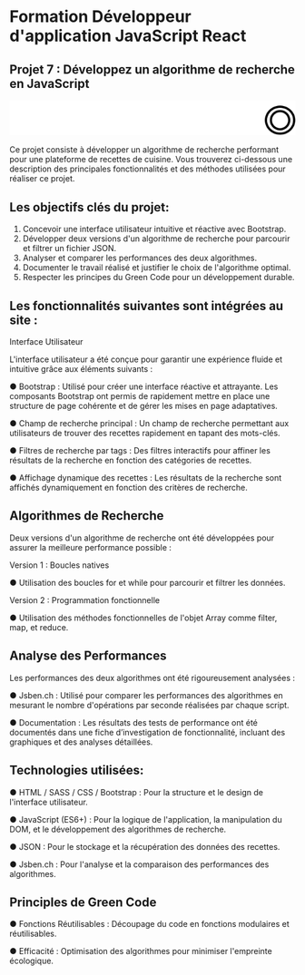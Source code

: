 # Formation Développeur d'application JavaScript React

## Projet 7 : Développez un algorithme de recherche en JavaScript

![logo du site](./assets/logo/logo.svg)

Ce projet consiste à développer un algorithme de recherche performant pour une plateforme de recettes de cuisine. Vous trouverez ci-dessous une description des principales fonctionnalités et des méthodes utilisées pour réaliser ce projet.

## Les objectifs clés du projet:

1. Concevoir une interface utilisateur intuitive et réactive avec Bootstrap.
2. Développer deux versions d'un algorithme de recherche pour parcourir et filtrer un fichier JSON.
3. Analyser et comparer les performances des deux algorithmes.
4. Documenter le travail réalisé et justifier le choix de l'algorithme optimal.
5. Respecter les principes du Green Code pour un développement durable.

## Les fonctionnalités suivantes sont intégrées au site :

Interface Utilisateur

L'interface utilisateur a été conçue pour garantir une expérience fluide et intuitive grâce aux éléments suivants :

● Bootstrap : Utilisé pour créer une interface réactive et attrayante. Les composants Bootstrap ont permis de rapidement mettre en place une structure de page cohérente et de gérer les mises en page adaptatives.

● Champ de recherche principal : Un champ de recherche permettant aux utilisateurs de trouver des recettes rapidement en tapant des mots-clés.

● Filtres de recherche par tags : Des filtres interactifs pour affiner les résultats de la recherche en fonction des catégories de recettes.

● Affichage dynamique des recettes : Les résultats de la recherche sont affichés dynamiquement en fonction des critères de recherche.

## Algorithmes de Recherche

Deux versions d'un algorithme de recherche ont été développées pour assurer la meilleure performance possible :

Version 1 : Boucles natives

● Utilisation des boucles for et while pour parcourir et filtrer les données.

Version 2 : Programmation fonctionnelle

● Utilisation des méthodes fonctionnelles de l'objet Array comme filter, map, et reduce.

## Analyse des Performances

Les performances des deux algorithmes ont été rigoureusement analysées :

● Jsben.ch : Utilisé pour comparer les performances des algorithmes en mesurant le nombre d'opérations par seconde réalisées par chaque script.

● Documentation : Les résultats des tests de performance ont été documentés dans une fiche d’investigation de fonctionnalité, incluant des graphiques et des analyses détaillées.

## Technologies utilisées:

● HTML / SASS / CSS / Bootstrap : Pour la structure et le design de l'interface utilisateur.

● JavaScript (ES6+) : Pour la logique de l'application, la manipulation du DOM, et le développement des algorithmes de recherche.

● JSON : Pour le stockage et la récupération des données des recettes.

● Jsben.ch : Pour l'analyse et la comparaison des performances des algorithmes.

## Principles de Green Code

● Fonctions Réutilisables : Découpage du code en fonctions modulaires et réutilisables.

● Efficacité : Optimisation des algorithmes pour minimiser l'empreinte écologique.

